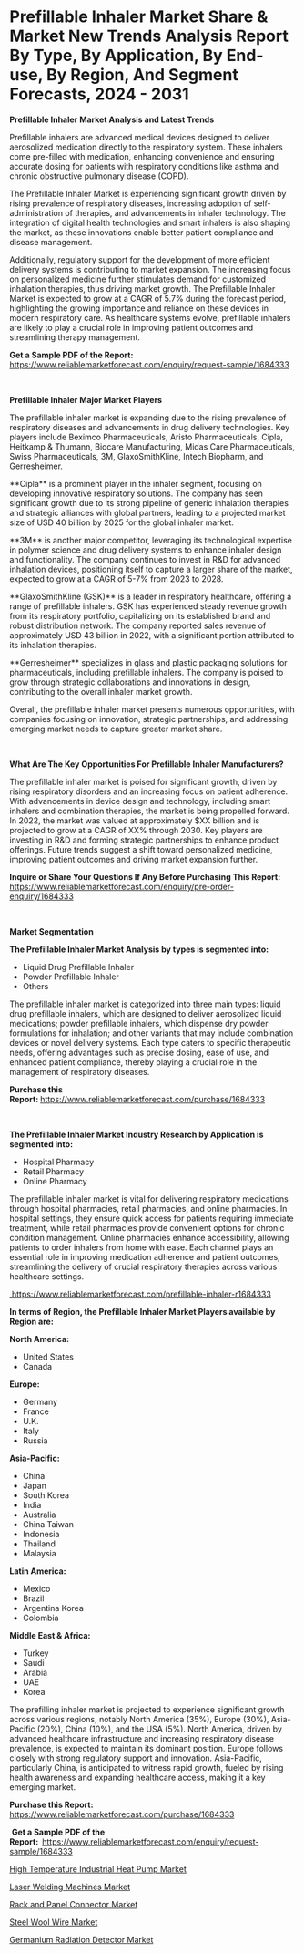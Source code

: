 <p><h1>Prefillable Inhaler Market Share & Market New Trends Analysis Report By Type, By Application, By End-use, By Region, And Segment Forecasts, 2024 - 2031</h1></p><p><strong>Prefillable Inhaler Market Analysis and Latest Trends</strong></p>
<p><p>Prefillable inhalers are advanced medical devices designed to deliver aerosolized medication directly to the respiratory system. These inhalers come pre-filled with medication, enhancing convenience and ensuring accurate dosing for patients with respiratory conditions like asthma and chronic obstructive pulmonary disease (COPD). </p><p>The Prefillable Inhaler Market is experiencing significant growth driven by rising prevalence of respiratory diseases, increasing adoption of self-administration of therapies, and advancements in inhaler technology. The integration of digital health technologies and smart inhalers is also shaping the market, as these innovations enable better patient compliance and disease management. </p><p>Additionally, regulatory support for the development of more efficient delivery systems is contributing to market expansion. The increasing focus on personalized medicine further stimulates demand for customized inhalation therapies, thus driving market growth. The Prefillable Inhaler Market is expected to grow at a CAGR of 5.7% during the forecast period, highlighting the growing importance and reliance on these devices in modern respiratory care. As healthcare systems evolve, prefillable inhalers are likely to play a crucial role in improving patient outcomes and streamlining therapy management.</p></p>
<p><strong>Get a Sample PDF of the Report:&nbsp;</strong> <a href="https://www.reliablemarketforecast.com/enquiry/request-sample/1684333?utm_campaign=1129&utm_medium=2&utm_source=Github&utm_content=ia&utm_term=19102024&utm_id=prefillable-inhaler">https://www.reliablemarketforecast.com/enquiry/request-sample/1684333</a></p>
<p>&nbsp;</p>
<p><strong>Prefillable Inhaler Major Market Players</strong></p>
<p><p>The prefillable inhaler market is expanding due to the rising prevalence of respiratory diseases and advancements in drug delivery technologies. Key players include Beximco Pharmaceuticals, Aristo Pharmaceuticals, Cipla, Heitkamp & Thumann, Biocare Manufacturing, Midas Care Pharmaceuticals, Swiss Pharmaceuticals, 3M, GlaxoSmithKline, Intech Biopharm, and Gerresheimer.</p><p>**Cipla** is a prominent player in the inhaler segment, focusing on developing innovative respiratory solutions. The company has seen significant growth due to its strong pipeline of generic inhalation therapies and strategic alliances with global partners, leading to a projected market size of USD 40 billion by 2025 for the global inhaler market.</p><p>**3M** is another major competitor, leveraging its technological expertise in polymer science and drug delivery systems to enhance inhaler design and functionality. The company continues to invest in R&D for advanced inhalation devices, positioning itself to capture a larger share of the market, expected to grow at a CAGR of 5-7% from 2023 to 2028.</p><p>**GlaxoSmithKline (GSK)** is a leader in respiratory healthcare, offering a range of prefillable inhalers. GSK has experienced steady revenue growth from its respiratory portfolio, capitalizing on its established brand and robust distribution network. The company reported sales revenue of approximately USD 43 billion in 2022, with a significant portion attributed to its inhalation therapies.</p><p>**Gerresheimer** specializes in glass and plastic packaging solutions for pharmaceuticals, including prefillable inhalers. The company is poised to grow through strategic collaborations and innovations in design, contributing to the overall inhaler market growth.</p><p>Overall, the prefillable inhaler market presents numerous opportunities, with companies focusing on innovation, strategic partnerships, and addressing emerging market needs to capture greater market share.</p></p>
<p>&nbsp;</p>
<p><strong>What Are The Key Opportunities For Prefillable Inhaler Manufacturers?</strong></p>
<p><p>The prefillable inhaler market is poised for significant growth, driven by rising respiratory disorders and an increasing focus on patient adherence. With advancements in device design and technology, including smart inhalers and combination therapies, the market is being propelled forward. In 2022, the market was valued at approximately $XX billion and is projected to grow at a CAGR of XX% through 2030. Key players are investing in R&D and forming strategic partnerships to enhance product offerings. Future trends suggest a shift toward personalized medicine, improving patient outcomes and driving market expansion further.</p></p>
<p><strong>Inquire or Share Your Questions If Any Before Purchasing This Report:</strong> <a href="https://www.reliablemarketforecast.com/enquiry/pre-order-enquiry/1684333?utm_campaign=1129&utm_medium=2&utm_source=Github&utm_content=ia&utm_term=19102024&utm_id=prefillable-inhaler">https://www.reliablemarketforecast.com/enquiry/pre-order-enquiry/1684333</a></p>
<p>&nbsp;</p>
<p><strong>Market Segmentation</strong></p>
<p><strong>The Prefillable Inhaler Market Analysis by types is segmented into:</strong></p>
<p><ul><li>Liquid Drug Prefillable Inhaler</li><li>Powder Prefillable Inhaler</li><li>Others</li></ul></p>
<p><p>The prefillable inhaler market is categorized into three main types: liquid drug prefillable inhalers, which are designed to deliver aerosolized liquid medications; powder prefillable inhalers, which dispense dry powder formulations for inhalation; and other variants that may include combination devices or novel delivery systems. Each type caters to specific therapeutic needs, offering advantages such as precise dosing, ease of use, and enhanced patient compliance, thereby playing a crucial role in the management of respiratory diseases.</p></p>
<p><strong>Purchase this Report:&nbsp;</strong><a href="https://www.reliablemarketforecast.com/purchase/1684333?utm_campaign=1129&utm_medium=2&utm_source=Github&utm_content=ia&utm_term=19102024&utm_id=prefillable-inhaler">https://www.reliablemarketforecast.com/purchase/1684333</a></p>
<p>&nbsp;</p>
<p><strong>The Prefillable Inhaler Market Industry Research by Application is segmented into:</strong></p>
<p><ul><li>Hospital Pharmacy</li><li>Retail Pharmacy</li><li>Online Pharmacy</li></ul></p>
<p><p>The prefillable inhaler market is vital for delivering respiratory medications through hospital pharmacies, retail pharmacies, and online pharmacies. In hospital settings, they ensure quick access for patients requiring immediate treatment, while retail pharmacies provide convenient options for chronic condition management. Online pharmacies enhance accessibility, allowing patients to order inhalers from home with ease. Each channel plays an essential role in improving medication adherence and patient outcomes, streamlining the delivery of crucial respiratory therapies across various healthcare settings.</p></p>
<p><a href="https://www.reliablemarketforecast.com/prefillable-inhaler-r1684333?utm_campaign=1129&utm_medium=2&utm_source=Github&utm_content=ia&utm_term=19102024&utm_id=prefillable-inhaler">&nbsp;https://www.reliablemarketforecast.com/prefillable-inhaler-r1684333</a></p>
<p><strong>In terms of Region, the Prefillable Inhaler Market Players available by Region are:</strong></p>
<p>
    <p> <strong> North America: </strong>
        <ul>
            <li>United States</li>
            <li>Canada</li>
        </ul>
        </p> 
    <p> <strong> Europe: </strong>
        <ul>
            <li>Germany</li>
            <li>France</li>
            <li>U.K.</li>
            <li>Italy</li>
            <li>Russia</li>
        </ul>
        </p> 
    <p> <strong> Asia-Pacific: </strong>
        <ul>
            <li>China</li>
            <li>Japan</li>
            <li>South Korea</li>
            <li>India</li>
            <li>Australia</li>
            <li>China Taiwan</li>
            <li>Indonesia</li>
            <li>Thailand</li>
            <li>Malaysia</li>
        </ul>
        </p> 
    <p> <strong> Latin America: </strong>
        <ul>
            <li>Mexico</li>
            <li>Brazil</li>
            <li>Argentina Korea</li>
            <li>Colombia</li>
        </ul>
        </p> 
    <p> <strong> Middle East & Africa: </strong>
        <ul>
            <li>Turkey</li>
            <li>Saudi</li>
            <li>Arabia</li>
            <li>UAE</li>
            <li>Korea</li>
        </ul>
    </p>
    </p>
<p><p>The prefilling inhaler market is projected to experience significant growth across various regions, notably North America (35%), Europe (30%), Asia-Pacific (20%), China (10%), and the USA (5%). North America, driven by advanced healthcare infrastructure and increasing respiratory disease prevalence, is expected to maintain its dominant position. Europe follows closely with strong regulatory support and innovation. Asia-Pacific, particularly China, is anticipated to witness rapid growth, fueled by rising health awareness and expanding healthcare access, making it a key emerging market.</p></p>
<p><strong>Purchase this Report: </strong><a href="https://www.reliablemarketforecast.com/purchase/1684333?utm_campaign=1129&utm_medium=2&utm_source=Github&utm_content=ia&utm_term=19102024&utm_id=prefillable-inhaler">https://www.reliablemarketforecast.com/purchase/1684333</a></p>
<p>&nbsp;<strong>Get a Sample PDF of the Report:&nbsp;&nbsp;</strong><a href="https://www.reliablemarketforecast.com/enquiry/request-sample/1684333?utm_campaign=1129&utm_medium=2&utm_source=Github&utm_content=ia&utm_term=19102024&utm_id=prefillable-inhaler">https://www.reliablemarketforecast.com/enquiry/request-sample/1684333</a></p>
<p><strong></strong></p>
<p><p><a href="https://issuu.com/reportprime-2/docs/high-temperature-industrial-heat-pu_badf98b9eb16b6?utm_campaign=1129&utm_medium=2&utm_source=Github&utm_content=ia&utm_term=19102024&utm_id=prefillable-inhaler">High Temperature Industrial Heat Pump Market</a></p><p><a href="https://issuu.com/reportprime-2/docs/laser-welding-machines-market-size-_9137a7bb7f2350?utm_campaign=1129&utm_medium=2&utm_source=Github&utm_content=ia&utm_term=19102024&utm_id=prefillable-inhaler">Laser Welding Machines Market</a></p><p><a href="https://www.linkedin.com/pulse/rack-panel-connector-market-trends-growth-outlook-2024-2031-kgzgc?utm_campaign=1129&utm_medium=2&utm_source=Github&utm_content=ia&utm_term=19102024&utm_id=prefillable-inhaler">Rack and Panel Connector Market</a></p><p><a href="https://github.com/loanv6asmitty/Market-Research-Report-List-1/blob/main/steel-wool-wire-market.md?utm_campaign=1129&utm_medium=2&utm_source=Github&utm_content=ia&utm_term=19102024&utm_id=prefillable-inhaler">Steel Wool Wire Market</a></p><p><a href="https://www.linkedin.com/pulse/pulse-germanium-radiation-detector-rhythms-change-market-resonance-zjiwc?utm_campaign=1129&utm_medium=2&utm_source=Github&utm_content=ia&utm_term=19102024&utm_id=prefillable-inhaler">Germanium Radiation Detector Market</a></p></p>